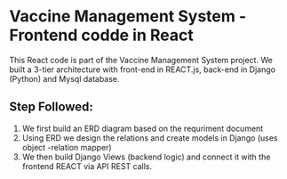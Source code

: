 # Vaccine Management System - Frontend codde in React
This React code is part of the Vaccine Management System project. 
We built a 3-tier architecture with front-end in REACT.js, back-end in Django (Python) and Mysql database.

## Step Followed:
1. We first build an ERD diagram based on the requriment document
2. Using ERD we design the relations and create models in Django (uses object -relation mapper)
3. We then build Django Views (backend logic) and connect it with the frontend REACT via API REST calls.

